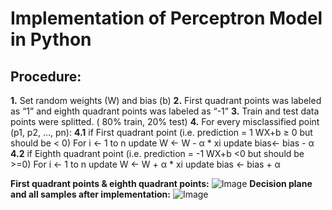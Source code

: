 # Implementation of Perceptron Model in Python

## Procedure:

**1.** Set random weights (W) and bias (b)
**2.** First quadrant points was labeled as “1” and eighth quadrant points was labeled as “-1”
**3.** Train and test data points were splitted. ( 80% train, 20% test)
**4.** For every misclassified point (p1, p2, …, pn):
    **4.1** if First quadrant point (i.e. prediction = 1 WX+b ≥ 0 but should be < 0)
        For i <- 1 to n
        update W <- W - α * xi
        update bias<- bias - α
    **4.2** if Eighth quadrant point (i.e. prediction = -1 WX+b <0 but should be >=0)
        For i <- 1 to n
        update W <- W + α * xi
        update bias <- bias + α

**First quadrant points & eighth quadrant points:**
![Image](https://i.ibb.co/YkcfYYD/Ads-z.png)
**Decision plane and all samples after implementation:**
![Image](https://i.ibb.co/RbdGMk5/Ads-z.png)
